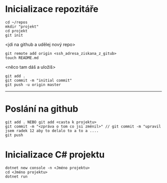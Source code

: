 # Inicializace repozitáře
```
cd ~/repos  
mkdir "projekt"  
cd projekt  
git init  
```
<jdi na github a udělej nový repo>  
<zkopiruj ssh adresu>  
```
git remote add origin <ssh_adresa_ziskana_z_gitub>  
touch README.md
```
<něco tam dáš a uložíš>  
```
git add .  
git commit -m "initial commit"  
git push -u origin master  
```

-----
# Poslání na github
```
git add . NEBO git add <casta k projektu>  
git commit -m "<zpráva o tom co jsi změnil>" // git commit -m "upravil jsem radek 12 aby to delalo to a to a ....    
git push  
```

# Inicializace C# projektu
```
dotnet new console -n <Jméno projektu>
cd <Jméno projektu>
dotnet run
```
